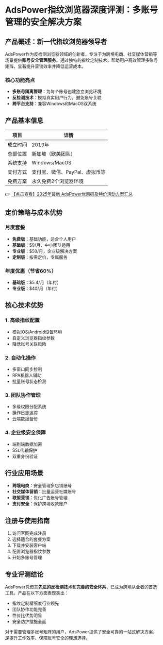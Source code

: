 # AdsPower指纹浏览器深度评测：多账号管理的安全解决方案

## 产品概述：新一代指纹浏览器领导者

AdsPower作为反检测浏览器领域的创新者，专注于为跨境电商、社交媒体营销等场景提供**账号安全管理服务**。通过独特的指纹定制技术，帮助用户高效管理多账号矩阵，显著提升营销效率并降低运营成本。

### 核心功能亮点
- **多账号隔离管理**：为每个账号创建独立浏览环境
- **反检测技术**：模拟真实用户行为，避免账号关联
- **跨平台支持**：兼容Windows和MacOS双系统

## 产品基本信息

| 项目 | 详情 |
|------|------|
| 成立时间 | 2019年 |
| 总部位置 | 新加坡（欧美团队） |
| 系统支持 | Windows/MacOS |
| 支付方式 | 支付宝、微信、PayPal、虚拟币等 |
| 免费方案 | 永久免费2个浏览器环境 |

👉 [【点击查看】2025年最新 AdsPower优惠码及特价活动方案汇总](https://bit.ly/adspower_free)

## 定价策略与成本优势

### 月度套餐
- **免费版**：基础功能，适合个人用户
- **基础版**：$9/月，中小团队适用
- **专业版**：$50/月，企业级解决方案
- **定制版**：按需定价，专属服务

### 年度优惠（节省60%）
- **基础版**：$5.4/月（年付）
- **专业版**：$40/月（年付）

## 核心技术优势

### 1. 高级指纹配置
- 模拟iOS/Android设备环境
- 自定义浏览器指纹参数
- 降低账号关联风险

### 2. 自动化操作
- 多窗口同步控制
- RPA机器人辅助
- 批量账号状态检测

### 3. 团队协作管理
- 多级权限分配系统
- 操作日志追踪
- 云端数据备份

### 4. 企业级安全保障
- 端到端数据加密
- SSL传输保护
- 双重身份验证

## 行业应用场景

- **跨境电商**：安全管理多店铺账号
- **社交媒体营销**：批量运营社媒账号
- **联盟营销**：优化广告账号管理
- **支付安全**：保护跨境收款账户

## 注册与使用指南

1. 访问官网完成注册
2. 选择适合的套餐方案
3. 下载并安装客户端
4. 配置浏览器指纹参数
5. 开始多账号管理

## 专业评测结论

AdsPower凭借其**先进的反检测技术**和**完善的安全体系**，已成为跨境从业者的首选工具。产品在以下方面表现突出：

- 指纹定制精细度行业领先
- 团队协作功能完善
- 性价比优势明显
- 安全防护措施全面

对于需要管理多账号矩阵的用户，AdsPower提供了安全可靠的一站式解决方案，是提升工作效率、保障账号安全的理想选择。